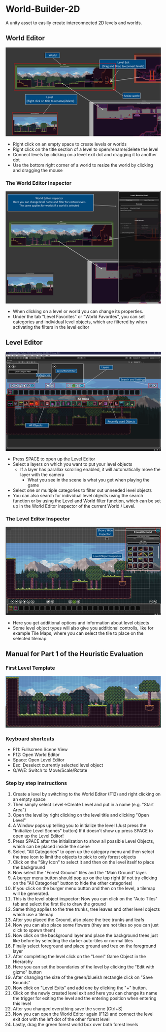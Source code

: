 # World-Builder-2D
A unity asset to easilly create interconnected 2D levels and worlds.

## World Editor
![World Editor Parts](https://github.com/Dr4g0nsoul/World-Builder-2D/blob/release/images/EditorHelp3.png)
- Right click on an empty space to create levels or worlds
- Right click on the title section of a level to open/rename/delete the level
- Connect levels by clicking on a level exit dot and dragging it to another dot
- Use the bottom right corner of a world to resize the world by clicking and dragging the mouse
### The World Editor Inspector
![World Editor Inspector](https://github.com/Dr4g0nsoul/World-Builder-2D/blob/release/images/EditorHelp4.png)
- When clicking on a level or world you can change its properties.
- Under the tab "Level Favorites" or "World Favorites", you can set categories and individual level objects, which are filtered by when activating the filters in the level editor

## Level Editor
![Level Editor Parts](https://github.com/Dr4g0nsoul/World-Builder-2D/blob/release/images/EditorHelp1.png)
- Press SPACE to open up the Level Editor
- Select a layers on which you want to put your level objects
  - If a layer has parallax scrolling enabled, it will automatically move the layer with the camera
    - What you see in the scene is what you get when playing the game
- Select one or multiple categories to filter out unneeded level objects
- You can also search for individual level objects using the search function or by using the Level and World filter function, which can be set up in the World Editor inspector of the current World / Level.
### The Level Editor Inspector
![Level Editor Inspector](https://github.com/Dr4g0nsoul/World-Builder-2D/blob/release/images/EditorHelp2.png)
- Here you get additional options and information about level objects
- Some level object types will also give you additional controlls, like for example Tile Maps, where you can select the tile to place on the selected tilemap

## Manual for Part 1 of the Heuristic Evaluation
### First Level Template
![First Level Template](https://github.com/Dr4g0nsoul/World-Builder-2D/blob/release/images/level.png)

### Keyboard shortcuts
- F11: Fullscreen Scene View
- F12: Open World Editor
- Space: Open Level Editor
- Esc: Deselect currently selected level object
- Q/W/E: Switch to Move/Scale/Rotate

### Step by step instructions
1. Create a level by switching to the World Editor (F12) and right clicking on an empty space
2. Then simply select Level->Create Level and put in a name (e.g. "Start Area")
3. Open the level by right clicking on the level title and clicking "Open Level"
4. A Window pops up telling you to initialize the level (Just press the "Initialize Level Scenes" button)
If it doesn't show up press SPACE to open up the Level Editor!
5. Press SPACE after the initialization to show all possible Level Objects, which can be placed inside the scene
6. Select "All Categories" to open up the category menu and then select the tree icon to limit the objects to pick to only forest objects
7. Click on the "Sky Icon" to select it and then on the level itself to place the background
8. Now select the "Forest Ground" tiles and the "Main Ground" layer.
9. A burger menu button should pop up on the top right (if not try clicking on the "All Categories" button to hide the other categories)
10. If you click on the burger menu button and then on the level, a tilemap will be generated.
11. This is the level object inspector: Now you can click on the "Auto Tiles" tab and select the first tile to draw the ground
12. Same thing applies to the tree trunks, tree leaves and other level objects which use a tilemap
13. After you placed the Ground, also place the tree trunks and leafs
14. Now you can also place some flowers (they are not tiles so you can just click to spawn them)
15. Now click on the background layer and place the background trees just like before by selecting the darker auto-tiles or normal tiles
16. Finally select foreground and place ground and tree on the foreground layer
17. After completing the level click on the "Level" Game Object in the Hierarchy
18. Here you can set the boundaries of the level by clicking the "Edit with gizmo" button
19. After changing the size of the green/blueish rectangle click on "Save Bounds"
20. Now click on "Level Exits" and add one by clicking the "+" button.
21. Click on the newly created level exit and here you can change its name the trigger for exiting the level and the entering position when entering this level
22. After you changed everything save the scene (Ctrl+S)
23. Now you can open the World Editor again (F12) and connect the level exit dot with the left dot of the other forest level
24. Lastly, drag the green forest world box over both forest levels
